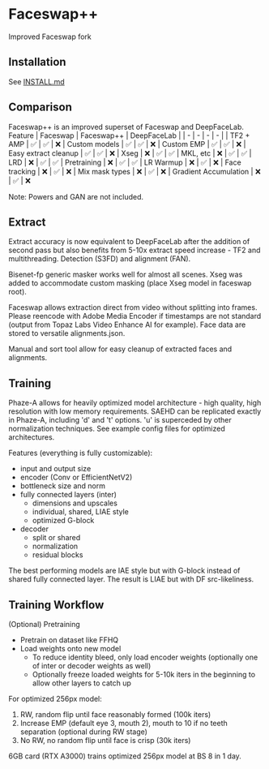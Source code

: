 # Faceswap++

Improved Faceswap fork

## Installation
See [INSTALL.md](INSTALL.md)

## Comparison
Faceswap++ is an improved superset of Faceswap and DeepFaceLab.
Feature | Faceswap  | Faceswap++ | DeepFaceLab |
| - | - | - | - |
| TF2 + AMP | ✅ | ✅ | ❌
| Custom models | ✅ | ✅ | ❌
| Custom EMP | ✅ | ✅ | ❌
| Easy extract cleanup | ✅ | ✅ | ❌
| Xseg | ❌ | ✅ | ✅
| MKL, etc | ❌ | ✅ | ✅
| LRD | ❌ | ✅ | ✅
| Pretraining | ❌ | ✅ | ✅
| LR Warmup | ❌ | ✅ | ❌
| Face tracking | ❌ | ✅ | ❌
| Mix mask types | ❌ | ✅ | ❌
| Gradient Accumulation | ❌ | ✅ | ❌

Note: Powers and GAN are not included.

## Extract
Extract accuracy is now equivalent to DeepFaceLab after the addition of second pass but also benefits from 5-10x extract speed increase - TF2 and multithreading. Detection (S3FD) and alignment (FAN).

Bisenet-fp generic masker works well for almost all scenes. Xseg was added to accommodate custom masking (place Xseg model in faceswap root).

Faceswap allows extraction direct from video without splitting into frames. Please reencode with Adobe Media Encoder if timestamps are not standard (output from Topaz Labs Video Enhance AI for example). Face data are stored to versatile alignments.json.

Manual and sort tool allow for easy cleanup of extracted faces and alignments.

## Training

Phaze-A allows for heavily optimized model architecture - high quality, high resolution with low memory requirements. SAEHD can be replicated exactly in Phaze-A, including 'd' and 't' options. 'u' is superceded by other normalization techniques. See example config files for optimized architectures.

Features (everything is fully customizable):
- input and output size
- encoder (Conv or EfficientNetV2)
- bottleneck size and norm
- fully connected layers (inter)
  - dimensions and upscales
  - individual, shared, LIAE style
  - optimized G-block
- decoder
  - split or shared
  - normalization
  - residual blocks

The best performing models are IAE style but with G-block instead of shared fully connected layer. The result is LIAE but with DF src-likeliness.

## Training Workflow

(Optional) Pretraining
- Pretrain on dataset like FFHQ
- Load weights onto new model
  - To reduce identity bleed, only load encoder weights (optionally one of inter or decoder weights as well)
  - Optionally freeze loaded weights for 5-10k iters in the beginning to allow other layers to catch up

For optimized 256px model:
1. RW, random flip until face reasonably formed (100k iters)
2. Increase EMP (default eye 3, mouth 2), mouth to 10 if no teeth separation (optional during RW stage)
3. No RW, no random flip until face is crisp (30k iters)

6GB card (RTX A3000) trains optimized 256px model at BS 8 in 1 day.